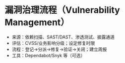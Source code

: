 ﻿# 漏洞治理流程（Vulnerability Management）

- 来源：依赖扫描、SAST/DAST、渗透测试、披露通道
- 评估：CVSS/业务影响分级；设定修复时限
- 流程：登记→分派→修复→验证→关闭；建立周报
- 工具：Dependabot/Snyk 等（可选）
